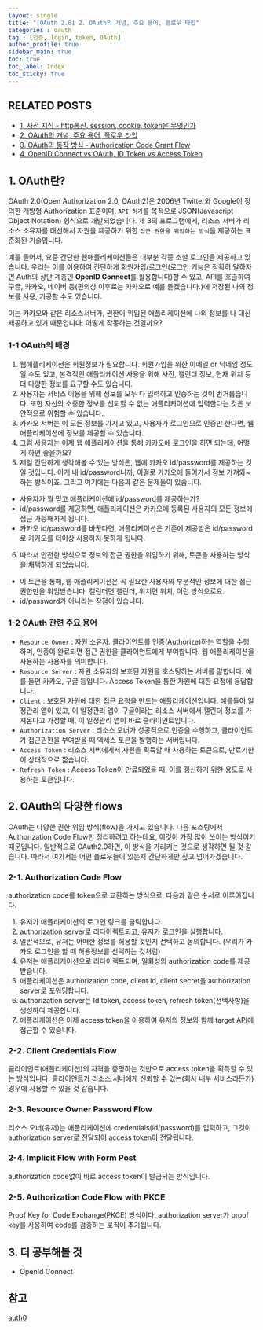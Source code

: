 ```yaml
---
layout: single
title: "[OAuth 2.0] 2. OAuth의 개념, 주요 용어, 플로우 타입"
categories : oauth
tag : [인증, login, token, OAuth]
author_profile: true
sidebar_main: true
toc: true
toc_label: Index
toc_sticky: true
---
```

## RELATED POSTS                                         
- [1. 사전 지식 - http통신, session, cookie, token은 무엇인가](https://iamhmin.github.io/oauth/oauth-1/) 
- [2. OAuth의 개념, 주요 용어, 플로우 타입 ](https://iamhmin.github.io/oauth/oauth-2/)      
- [3. OAuth의 동작 방식 - Authorization Code Grant Flow ](https://iamhmin.github.io/oauth/oauth-3/)  
- [4. OpenID Connect vs OAuth, ID Token vs Access Token ](https://iamhmin.github.io/oauth/oauth-4/)  

## 1. OAuth란?
OAuth 2.0(Open Authorization 2.0, OAuth2)은 2006년 Twitter와 Google이 정의한 개방형 Authorization 표준이며, `API 허가`를 목적으로 JSON(Javascript Object Notation) 형식으로 개발되었습니다. 제 3의 프로그램에게, 리소스 서버가 리소스 소유자를 대신해서 자원을 제공하기 위한 `접근 권한을 위임하는 방식`을 제공하는 표준화된 기술입니다.

예를 들어서, 요즘 간단한 웹애플리케이션들은 대부분 각종 소셜 로그인을 제공하고 있습니다. 우리는 이를 이용하여 간단하게 회원가입/로그인(로그인 기능은 정확히 말하자면 Auth의 상단 계층인 **OpenID Connect**를 활용합니다)할 수 있고, API를 호출하여 구글, 카카오, 네이버 등(편의상 이후로는 카카오로 예를 들겠습니다.)에 저장된 나의 정보를 사용, 가공할 수도 있습니다. 

이는 카카오와 같은 리소스서버가, 권한이 위임된 애플리케이션에 나의 정보를 나 대신 제공하고 있기 때문입니다. 어떻게 작동하는 것일까요?

### 1-1 OAuth의 배경
1. 웹애플리케이션은 회원정보가 필요합니다. 회원가입을 위한 이메일 or 닉네임 정도일 수도 있고, 본격적인 애플리케이션 사용을 위해 사진, 캘린더 정보, 현재 위치 등 더 다양한 정보를 요구할 수도 있습니다.
2. 사용자는 서비스 이용을 위해 정보를 모두 다 입력하고 인증하는 것이 번거롭습니다. 또한 자신의 소중한 정보를 신뢰할 수 없는 애플리케이션에 입력한다는 것은 보안적으로 위험할 수 있습니다.
3. 카카오 서버는 이 모든 정보를 가지고 있고, 사용자가 로그인으로 인증만 한다면, 웹 애플리케이션에 정보를 제공할 수 있습니다.
4. 그럼 사용자는 이제 웹 애플리케이션을 통해 카카오에 로그인을 하면 되는데, 어떻게 하면 좋을까요?
5. 제일 간단하게 생각해볼 수 있는 방식은, 웹에 카카오 id/password를 제공하는 것일 것입니다. 이게 내 id/password니까, 이걸로 카카오에 들어가서 정보 가져와~ 하는 방식이죠. 그리고 여기에는 다음과 같은 문제들이 있습니다.
- 사용자가 뭘 믿고 애플리케이션에 id/password를 제공하는가?
- id/password를 제공하면, 애플리케이션은 카카오에 등록된 사용자의 모든 정보에 접근 가능해지게 됩니다. 
- 카카오 id/password를 바꾼다면, 애플리케이션은 기존에 제공받은 id/password로 카카오를 더이상 사용하지 못하게 됩니다.
6. 따라서 안전한 방식으로 정보의 접근 권한을 위임하기 위해, 토큰을 사용하는 방식을 채택하게 되었습니다.
- 이 토큰을 통해, 웹 애플리케이션은 꼭 필요한 사용자의 부분적인 정보에 대한 접근 권한만을 위임받습니다. 캘린더면 캘린더, 위치면 위치, 이런 방식으로요.
- id/password가 아니라는 장점이 있습니다.

### 1-2 OAuth 관련 주요 용어
- `Resource Owner` : 자원 소유자. 클라이언트를 인증(Authorize)하는 역할을 수행하며, 인증이 완료되면 접근 권한을 클라이언트에게 부여합니다. 웹 애플리케이션을 사용하는 사용자를 의미합니다.
- `Resource Server` : 자원 소유자의 보호된 자원을 호스팅하는 서버를 말합니다. 예를 들면 카카오, 구글 등입니다. Access Token을 통한 자원에 대한 요청에 응답합니다.
- `Client` : 보호된 자원에 대한 접근 요청을 만드는 애플리케이션입니다. 예를들어 일정관리 앱이 있고, 이 일정관리 앱이 구글이라는 리소스 서버에서 캘린더 정보를 가져온다고 가정할 때, 이 일정관리 앱이 바로 클라이언트입니다. 
- `Authorization Server` : 리소스 오너가 성공적으로 인증을 수행하고, 클라이언트가 접근권한을 부여받을 때 엑세스 토큰을 발행하는 서버입니다.
- `Access Token` : 리소스 서버에게서 자원을 획득할 때 사용하는 토큰으로, 만료기한이 상대적으로 짧습니다.
- `Refresh Token` : Access Token이 만료되었을 때, 이를 갱신하기 위한 용도로 사용하는 토큰입니다.

## 2. OAuth의 다양한 flows
OAuth는 다양한 권한 위임 방식(flow)을 가지고 있습니다. 다음 포스팅에서 Authorization Code Flow만 정리하려고 하는데요, 이것이 가장 많이 쓰이는 방식이기 때문입니다. 일반적으로 OAuth2.0하면, 이 방식을 가리키는 것으로 생각하면 될 것 같습니다. 따라서 여기서는 어떤 플로우들이 있는지 간단하게만 짚고 넘어가겠습니다.

### 2-1. Authorization Code Flow
authorization code를 token으로 교환하는 방식으로, 다음과 같은 순서로 이루어집니다.
1. 유저가 애플리케이션의 로그인 링크를 클릭합니다.
2. authorization server로 리다이렉트되고, 유저가 로그인을 실행합니다.
3. 일반적으로, 유저는 어떠한 정보를 허용할 것인지 선택하고 동의합니다. (우리가 카카오 로그인을 할 때 허용정보를 선택하는 것처럼)
4. 유저는 애플리케이션으로 리다이렉트되며, 일회성의 authorization code를 제공받습니다.
5. 애플리케이션은 authorization code, client Id, client secret을 authorization server로 포워딩합니다.
6. authorization server는 Id token, access token, refresh token(선택사항)을 생성하여 제공합니다.
7. 애플리케이션은 이제 access token을 이용하여 유저의 정보와 함께 target API에 접근할 수 있습니다.

### 2-2. Client Credentials Flow
클라이언트(애플리케이션)의 자격을 증명하는 것만으로 access token을 획득할 수 있는 방식입니다. 클라이언트가 리소스 서버에게 신뢰할 수 있는(회사 내부 서비스라든가) 경우에 사용할 수 있을 것 같습니다.

### 2-3. Resource Owner Password Flow
리소스 오너(유저)는 애플리케이션에 credentials(id/password)를 입력하고, 그것이 authorization server로 전달되어 access token이 전달됩니다.

### 2-4. Implicit Flow with Form Post
authorization code없이 바로 access token이 발급되는 방식입니다.

### 2-5. Authorization Code Flow with PKCE
Proof Key for Code Exchange(PKCE) 방식이다. authorization server가 proof key를 사용하여 code를 검증하는 로직이 추가됩니다.

## 3. 더 공부해볼 것
- OpenId Connect

## 참고
[auth0](https://auth0.com/docs/get-started/authentication-and-authorization-flow/authorization-code-flow) 


